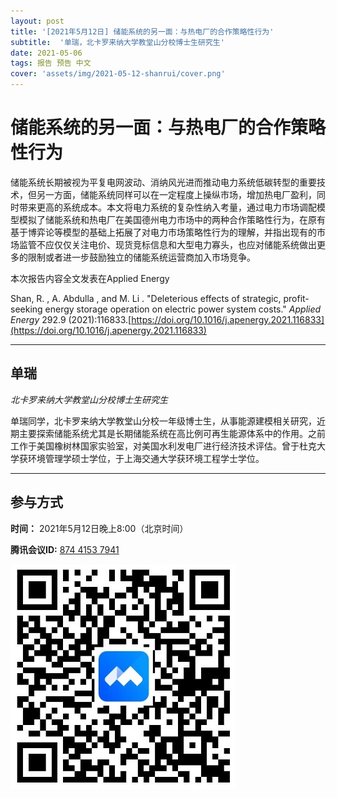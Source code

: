 ```yaml
---
layout: post
title: '[2021年5月12日] 储能系统的另一面：与热电厂的合作策略性行为'
subtitle:  '单瑞，北卡罗来纳大学教堂山分校博士生研究生'
date: 2021-05-06
tags: 报告 预告 中文
cover: 'assets/img/2021-05-12-shanrui/cover.png'
---
```


# 储能系统的另一面：与热电厂的合作策略性行为

储能系统长期被视为平复电网波动、消纳风光进而推动电力系统低碳转型的重要技术，但另一方面，储能系统同样可以在一定程度上操纵市场，增加热电厂盈利，同时带来更高的系统成本。本文将电力系统的复杂性纳入考量，通过电力市场调配模型模拟了储能系统和热电厂在美国德州电力市场中的两种合作策略性行为，在原有基于博弈论等模型的基础上拓展了对电力市场策略性行为的理解，并指出现有的市场监管不应仅仅关注电价、现货竞标信息和大型电力寡头，也应对储能系统做出更多的限制或者进一步鼓励独立的储能系统运营商加入市场竞争。


本次报告内容全文发表在Applied Energy

Shan, R. ,  A. Abdulla , and  M. Li . "Deleterious effects of strategic, profit-seeking energy storage operation on electric power system costs." *Applied Energy* 292.9 (2021):116833.[https://doi.org/10.1016/j.apenergy.2021.116833](https://doi.org/10.1016/j.apenergy.2021.116833)

----------

## 单瑞

*北卡罗来纳大学教堂山分校博士生研究生*

单瑞同学，北卡罗来纳大学教堂山分校一年级博士生，从事能源建模相关研究，近期主要探索储能系统尤其是长期储能系统在高比例可再生能源体系中的作用。之前工作于美国橡树林国家实验室，对美国水利发电厂进行经济技术评估。曾于杜克大学获环境管理学硕士学位，于上海交通大学获环境工程学士学位。

-----------
##  参与方式

 **时间：** 2021年5月12日晚上8:00（北京时间）

 **腾讯会议ID:** [874 4153 7941](https://meeting.tencent.com/s/UIeb8Y3Vky8l)

 ![meeting link](/assets/img/2021-05-12-shanrui/link.jpeg)